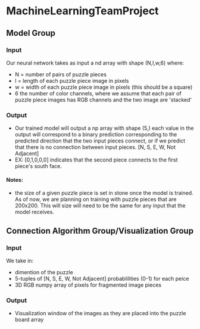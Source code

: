 # MachineLearningTeamProject


## Model Group

### Input
 Our neural network takes as input a nd array with shape (N,l,w,6) where:
 * N = number of pairs of puzzle pieces
 * l = length of each puzzle piece image in pixels
 * w  = width of each puzzle piece image in pixels (this should be a square)
 * 6 the number of color channels, where we assume that each pair of puzzle piece images has RGB channels and the two image are 'stacked'

### Output

 * Our trained model will output a np array with shape (5,) each value in the output will correspond to a binary prediction corresponding to the predicted direction that the two input pieces connect, or if we predict that there is no connection between input pieces. [N, S, E, W, Not Adjacent]
 * EX: [0,1,0,0,0] indicates that the second piece connects to the first piece's south face.

#### Notes:
 * the size of a given puzzle piece is set in stone once the model is trained. As of now, we are planning on training with puzzle pieces that are 200x200. This will size will need to be the same for any input that the model receives. 


## Connection Algorithm Group/Visualization Group

### Input
 We take in:
 * dimention of the puzzle
 * 5-tuples of [N, S, E, W, Not Adjacent] probablilities (0-1) for each peice
 * 3D RGB numpy array of pixels for fragmented image pieces

### Output

 * Visualization window of the images as they are placed into the puzzle board array


